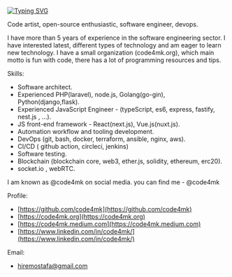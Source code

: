 [![Typing SVG](https://readme-typing-svg.herokuapp.com?lines=code+artist+%2C+devops;software+engineer)](https://git.io/typing-svg)

Code artist, open-source enthusiastic, software engineer, devops.


I have more than 5 years of experience in the software engineering sector. I have interested latest, different types of technology and am eager to learn new technology. I have a small organization (code4mk.org), which main motto is fun with code, there has a lot of programming resources and tips.

Skills:
- Software architect.
- Experienced PHP(laravel), node.js, Golang(go-gin), Python(django,flask).
- Experienced JavaScript Engineer - (typeScript, es6, express, fastify, nest.js , ...).
- JS front-end framework - React(next.js), Vue.js(nuxt.js).
- Automation workflow and tooling development.
- DevOps (git, bash, docker, terraform, ansible, nginx, aws).
- CI/CD ( github action, circleci, jenkins)
- Software testing.
- Blockchain (blockchain core, web3, ether.js, solidity, ethereum, erc20).
- socket.io , webRTC. 


I am known as @code4mk on social media. you can find me -  @code4mk

Profile:
- [https://github.com/code4mk](https://github.com/code4mk)
- [https://code4mk.org](https://code4mk.org)
- [https://code4mk.medium.com](https://code4mk.medium.com)
- [https://www.linkedin.com/in/code4mk/](https://www.linkedin.com/in/code4mk/)

Email:
- hiremostafa@gmail.com
